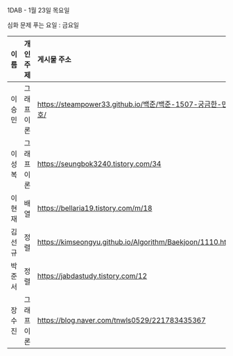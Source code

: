 1DAB - 1월 23일 목요일

심화 문제 푸는 요일 : 금요일

| 이름 | 개인 주제 | 게시물 주소 |
| :------: | :----------: | :---------------------------------------------------------- |
| 이승민 | 그래프 이론 | https://steampower33.github.io/백준/백준-1507-궁금한-민호/ |
| 이성복 | 그래프 이론 | https://seungbok3240.tistory.com/34 |
| 이현재 | 배열 | https://bellaria19.tistory.com/m/18 |
| 김선규 | 정렬 | https://kimseongyu.github.io/Algorithm/Baekjoon/1110.html |
| 박준서 | 정렬 | https://jabdastudy.tistory.com/12 |
| 장수진 | 그래프 이론 | https://blog.naver.com/tnwls0529/221783435367 |